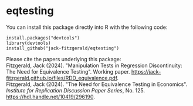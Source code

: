 # eqtesting

You can install this package directly into R with the following code:
```
install.packages("devtools")
library(devtools)
install_github("jack-fitzgerald/eqtesting")
```

Please cite the papers underlying this package: <br/>
Fitzgerald, Jack (2024). "Manipulation Tests in Regression Discontinuity: The Need for Equivalence Testing". Working paper. https://jack-fitzgerald.github.io/files/RDD_equivalence.pdf. <br/>
Fitzgerald, Jack (2024). "The Need for Equivalence Testing in Economics". <i>Institute for Replication Discussion Paper Series</i>, No. 125. https://hdl.handle.net/10419/296190.
